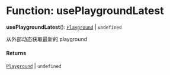 # Function: usePlaygroundLatest

**usePlaygroundLatest**(): [`Playground`](/auto-docs/editor/classes/Playground.md) | `undefined`

从外部动态获取最新的 playground

#### Returns

[`Playground`](/auto-docs/editor/classes/Playground.md) | `undefined`
